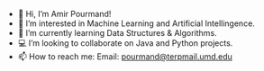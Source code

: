 - 👋 Hi, I’m Amir Pourmand!
- 👀 I’m interested in Machine Learning and Artificial Intellingence. 
- 🌱 I’m currently learning Data Structures & Algorithms.
- 💻 I’m looking to collaborate on Java and Python projects.
- 📫 How to reach me: Email: pourmand@terpmail.umd.edu

<!---
ampourmand/ampourmand is a ✨ special ✨ repository because its `README.md` (this file) appears on your GitHub profile.
You can click the Preview link to take a look at your changes.
--->
